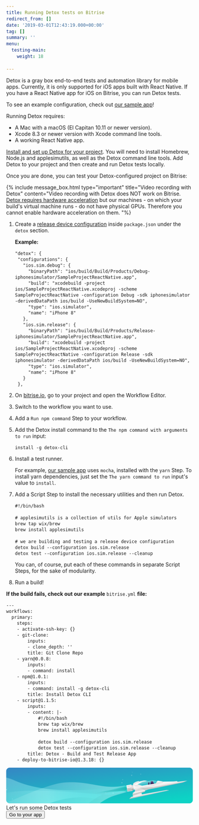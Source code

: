 ```yaml
---
title: Running Detox tests on Bitrise
redirect_from: []
date: '2019-03-01T12:43:19.000+00:00'
tag: []
summary: ''
menu:
  testing-main:
    weight: 18

---
```

Detox is a gray box end-to-end tests and automation library for mobile apps. Currently, it is only supported for iOS apps built with React Native. If you have a React Native app for iOS on Bitrise, you can run Detox tests.

To see an example configuration, check out [our sample app](https://github.com/bitrise-samples/sample-project-react-native)!

Running Detox requires:

* A Mac with a macOS (El Capitan 10.11 or newer version).
* Xcode 8.3 or newer version with Xcode command line tools.
* A working React Native app.

[Install and set up Detox for your project](https://github.com/wix/detox/blob/master/docs/Introduction.GettingStarted.md#getting-started). You will need to install Homebrew, Node.js and applesimutils, as well as the Detox command line tools. Add Detox to your project and then create and run Detox tests locally.

Once you are done, you can test your Detox-configured project on Bitrise:

{% include message_box.html type="important" title="Video recording with Detox" content="Video recording with Detox does NOT work on Bitrise. [Detox requires hardware acceleration](https://github.com/wix/Detox/blob/master/docs/APIRef.Artifacts.md#video-recording-issues-on-ci) but our machines - on which your build's virtual machine runs - do not have physical GPUs. Therefore you cannot enable hardware acceleration on them. "%}

1. Create a [release device configuration]() inside `package.json` under the `detox` section.

   **Example:**

       "detox": {
        "configurations": {
          "ios.sim.debug": {
            "binaryPath": "ios/build/Build/Products/Debug-iphonesimulator/SampleProjectReactNative.app",
            "build": "xcodebuild -project ios/SampleProjectReactNative.xcodeproj -scheme SampleProjectReactNative -configuration Debug -sdk iphonesimulator -derivedDataPath ios/build -UseNewBuildSystem=NO",
            "type": "ios.simulator",
            "name": "iPhone 8"
          },
          "ios.sim.release": {
            "binaryPath": "ios/build/Build/Products/Release-iphonesimulator/SampleProjectReactNative.app",
            "build": "xcodebuild -project ios/SampleProjectReactNative.xcodeproj -scheme SampleProjectReactNative -configuration Release -sdk iphonesimulator -derivedDataPath ios/build -UseNewBuildSystem=NO",
            "type": "ios.simulator",
            "name": "iPhone 8"
          }
        },
2. On [bitrise.io](https://app.bitrise.io/), go to your project and open the Workflow Editor.
3. Switch to the workflow you want to use.
4. Add a `Run npm command` Step to your workflow.
5. Add the Detox install command to the `The npm command with arguments to run` input:

       install -g detox-cli
6. Install a test runner.

   For example, [our sample app](https://github.com/bitrise-samples/sample-project-react-native) uses `mocha`, installed with the `yarn` Step. To install yarn dependencies, just set the `The yarn command to run` input's value to `install`.
7. Add a Script Step to install the necessary utilities and then run Detox.

       #!/bin/bash
       
       # applesimutils is a collection of utils for Apple simulators
       brew tap wix/brew
       brew install applesimutils
       
       # we are building and testing a release device configuration
       detox build --configuration ios.sim.release
       detox test --configuration ios.sim.release --cleanup

   You can, of course, put each of these commands in separate Script Steps, for the sake of modularity.
8. Run a build!

**If the build fails, check out our example** `bitrise.yml` **file:**

    ---
    workflows:
      primary:
        steps:
        - activate-ssh-key: {}
        - git-clone:
            inputs:
            - clone_depth: ''
            title: Git Clone Repo
        - yarn@0.0.8:
            inputs:
            - command: install
        - npm@1.0.1:
            inputs:
            - command: install -g detox-cli
            title: Install Detox CLI
        - script@1.1.5:
            inputs:
            - content: |-
                #!/bin/bash
                brew tap wix/brew
                brew install applesimutils
                
                detox build --configuration ios.sim.release
                detox test --configuration ios.sim.release --cleanup
            title: Detox - Build and Test Release App
        - deploy-to-bitrise-io@1.3.18: {}

<div class="banner">
	<img src="/assets/images/banner-bg-888x170.png" style="border: none;">
	<div class="deploy-text">Let's run some Detox tests</div>
	<a target="_blank" href="https://app.bitrise.io/dashboard/builds"><button class="button">Go to your app</button></a>
</div>